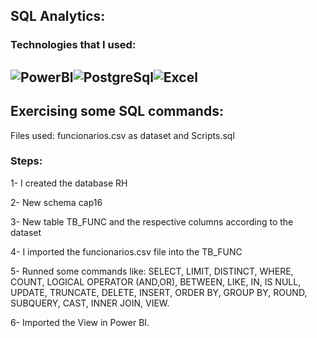 ## SQL Analytics:

### Technologies that I used:

##  ![PowerBI](https://camo.githubusercontent.com/53b1030248fd0f64a5b70e56819acd0c8caadcd302335cbf0e4367a6c1603b65/68747470733a2f2f696d672e736869656c64732e696f2f62616467652f506f77657242492d4632433831313f7374796c653d666f722d7468652d6261646765266c6f676f3d506f7765722532304249266c6f676f436f6c6f723d7768697465)![PostgreSql](https://img.shields.io/badge/PostgreSQL-316192?style=for-the-badge&logo=postgresql&logoColor=white)![Excel](https://img.shields.io/badge/Microsoft_Excel-217346?style=for-the-badge&logo=microsoft-excel&logoColor=white)

## Exercising some SQL commands:

Files used: funcionarios.csv as dataset and Scripts.sql 

### Steps:

1- I created the database RH

2- New schema cap16

3- New table TB_FUNC and the respective columns according to the dataset

4- I imported the funcionarios.csv file into the TB_FUNC

5- Runned some commands like: SELECT, LIMIT, DISTINCT, WHERE, COUNT, LOGICAL OPERATOR (AND,OR), BETWEEN, LIKE, IN, IS NULL, UPDATE, TRUNCATE, DELETE, INSERT, ORDER BY, GROUP BY, ROUND, SUBQUERY, CAST, INNER JOIN, VIEW.

6- Imported the View in Power BI.
